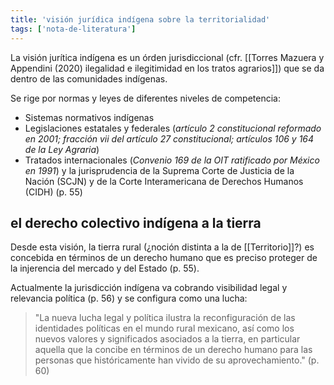 ```yaml
---
title: 'visión jurídica indígena sobre la territorialidad'
tags: ['nota-de-literatura']
---
```

La visión jurítica indígena es un órden jurisdiccional (cfr. [[Torres Mazuera y Appendini (2020) ilegalidad e ilegitimidad en los tratos agrarios]]) que se da dentro de las comunidades indígenas.

Se rige por normas y leyes de diferentes niveles de competencia: 

- Sistemas normativos indígenas
- Legislaciones estatales y federales (*artículo 2 constitucional reformado en 2001; fracción vii del artículo 27 constitucional; artículos 106 y 164 de la Ley Agraria*)
- Tratados internacionales (*Convenio 169 de la OIT ratificado por México en 1991*) y la jurisprudencia de la Suprema Corte de Justicia de la Nación (SCJN) y de la Corte Interamericana de Derechos Humanos (CIDH) (p. 55)

## el derecho colectivo indígena a la tierra

Desde esta visión, la tierra rural (¿noción distinta a la de [[Territorio]]?) es concebida en términos de un derecho humano que es preciso proteger de la injerencia del mercado y del Estado (p. 55).

Actualmente la jurisdicción indígena va cobrando visibilidad legal y relevancia política (p. 56) y se configura como una lucha:

>"La nueva lucha legal y política ilustra la reconfiguración de las identidades políticas en el mundo rural mexicano, así como los nuevos valores y significados asociados a la tierra, en particular aquella que la concibe en términos de un derecho humano para las personas que históricamente han vivido de su aprovechamiento." (p. 60)
